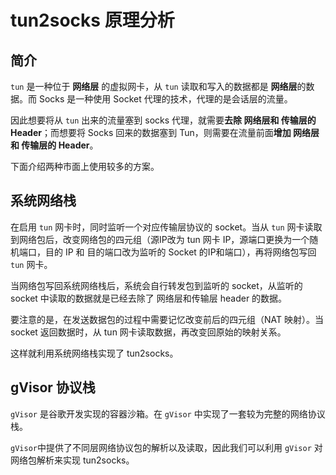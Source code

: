 # tun2socks 原理分析

## 简介

`tun` 是一种位于 **网络层** 的虚拟网卡，从 `tun` 读取和写入的数据都是 **网络层**的数据。而 Socks 是一种使用 Socket 代理的技术，代理的是会话层的流量。

因此想要将从 `tun` 出来的流量塞到 socks 代理，就需要**去除  网络层和 传输层的 Header**；而想要将 Socks 回来的数据塞到 Tun，则需要在流量前面**增加 网络层 和 传输层的 Header**。

下面介绍两种市面上使用较多的方案。

## 系统网络栈

在启用 `tun` 网卡时，同时监听一个对应传输层协议的 socket。当从 `tun` 网卡读取到网络包后，改变网络包的四元组（源IP改为 tun 网卡 IP，源端口更换为一个随机端口，目的 IP 和 目的端口改为监听的 Socket 的IP和端口），再将网络包写回 `tun` 网卡。

当网络包写回系统网络栈后，系统会自行转发包到监听的 socket，从监听的 socket 中读取的数据就是已经去除了 网络层和传输层 header 的数据。

要注意的是，在发送数据包的过程中需要记忆改变前后的四元组（NAT 映射）。当 socket 返回数据时，从 tun 网卡读取数据，再改变回原始的映射关系。

这样就利用系统网络栈实现了 tun2socks。

## gVisor 协议栈

`gVisor` 是谷歌开发实现的容器沙箱。在 `gVisor` 中实现了一套较为完整的网络协议栈。

`gVisor`中提供了不同层网络协议包的解析以及读取，因此我们可以利用 `gVisor` 对 网络包解析来实现 tun2socks。

